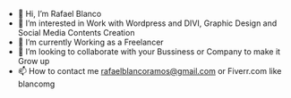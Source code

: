 - 👋 Hi, I’m Rafael Blanco
- 👀 I’m interested in Work with Wordpress and DIVI, Graphic Design and Social Media Contents Creation
- 🌱 I’m currently Working as a Freelancer
- 💞️ I’m looking to collaborate with your Bussiness or Company to make it Grow up
- 📫 How to contact me rafaelblancoramos@gmail.com or Fiverr.com like blancomg

<!---
rbrblanco/rbrblanco is a ✨ special ✨ repository because its `README.md` (this file) appears on your GitHub profile.
You can click the Preview link to take a look at your changes.
--->
